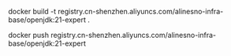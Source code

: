 docker build -t registry.cn-shenzhen.aliyuncs.com/alinesno-infra-base/openjdk:21-expert .

docker push registry.cn-shenzhen.aliyuncs.com/alinesno-infra-base/openjdk:21-expert
